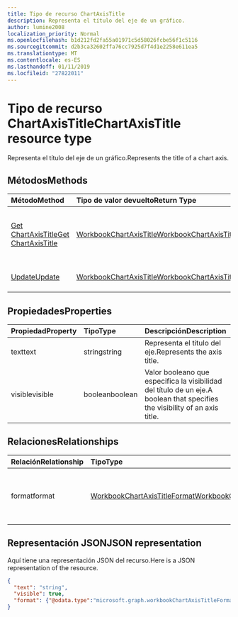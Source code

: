 ```yaml
---
title: Tipo de recurso ChartAxisTitle
description: Representa el título del eje de un gráfico.
author: lumine2008
localization_priority: Normal
ms.openlocfilehash: b1d212fd2fa55a01971c5d58026fcbe56f1c5116
ms.sourcegitcommit: d2b3ca32602ffa76cc7925d7f4d1e2258e611ea5
ms.translationtype: MT
ms.contentlocale: es-ES
ms.lasthandoff: 01/11/2019
ms.locfileid: "27822011"
---
```

# <a name="chartaxistitle-resource-type"></a><span data-ttu-id="388be-103">Tipo de recurso ChartAxisTitle</span><span class="sxs-lookup"><span data-stu-id="388be-103">ChartAxisTitle resource type</span></span>

<span data-ttu-id="388be-104">Representa el título del eje de un gráfico.</span><span class="sxs-lookup"><span data-stu-id="388be-104">Represents the title of a chart axis.</span></span>


## <a name="methods"></a><span data-ttu-id="388be-105">Métodos</span><span class="sxs-lookup"><span data-stu-id="388be-105">Methods</span></span>

| <span data-ttu-id="388be-106">Método</span><span class="sxs-lookup"><span data-stu-id="388be-106">Method</span></span>           | <span data-ttu-id="388be-107">Tipo de valor devuelto</span><span class="sxs-lookup"><span data-stu-id="388be-107">Return Type</span></span>    |<span data-ttu-id="388be-108">Descripción</span><span class="sxs-lookup"><span data-stu-id="388be-108">Description</span></span>|
|:---------------|:--------|:----------|
|[<span data-ttu-id="388be-109">Get ChartAxisTitle</span><span class="sxs-lookup"><span data-stu-id="388be-109">Get ChartAxisTitle</span></span>](../api/chartaxistitle-get.md) | [<span data-ttu-id="388be-110">WorkbookChartAxisTitle</span><span class="sxs-lookup"><span data-stu-id="388be-110">WorkbookChartAxisTitle</span></span>](chartaxistitle.md) |<span data-ttu-id="388be-111">Lee las propiedades y relaciones del objeto chartAxisTitle.</span><span class="sxs-lookup"><span data-stu-id="388be-111">Read properties and relationships of chartAxisTitle object.</span></span>|
|[<span data-ttu-id="388be-112">Update</span><span class="sxs-lookup"><span data-stu-id="388be-112">Update</span></span>](../api/chartaxistitle-update.md) | [<span data-ttu-id="388be-113">WorkbookChartAxisTitle</span><span class="sxs-lookup"><span data-stu-id="388be-113">WorkbookChartAxisTitle</span></span>](chartaxistitle.md)    |<span data-ttu-id="388be-114">Actualiza el objeto ChartAxisTitle.</span><span class="sxs-lookup"><span data-stu-id="388be-114">Update ChartAxisTitle object.</span></span> |

## <a name="properties"></a><span data-ttu-id="388be-115">Propiedades</span><span class="sxs-lookup"><span data-stu-id="388be-115">Properties</span></span>
| <span data-ttu-id="388be-116">Propiedad</span><span class="sxs-lookup"><span data-stu-id="388be-116">Property</span></span>     | <span data-ttu-id="388be-117">Tipo</span><span class="sxs-lookup"><span data-stu-id="388be-117">Type</span></span>   |<span data-ttu-id="388be-118">Descripción</span><span class="sxs-lookup"><span data-stu-id="388be-118">Description</span></span>|
|:---------------|:--------|:----------|
|<span data-ttu-id="388be-119">text</span><span class="sxs-lookup"><span data-stu-id="388be-119">text</span></span>|<span data-ttu-id="388be-120">string</span><span class="sxs-lookup"><span data-stu-id="388be-120">string</span></span>|<span data-ttu-id="388be-121">Representa el título del eje.</span><span class="sxs-lookup"><span data-stu-id="388be-121">Represents the axis title.</span></span>|
|<span data-ttu-id="388be-122">visible</span><span class="sxs-lookup"><span data-stu-id="388be-122">visible</span></span>|<span data-ttu-id="388be-123">boolean</span><span class="sxs-lookup"><span data-stu-id="388be-123">boolean</span></span>|<span data-ttu-id="388be-124">Valor booleano que especifica la visibilidad del título de un eje.</span><span class="sxs-lookup"><span data-stu-id="388be-124">A boolean that specifies the visibility of an axis title.</span></span>|

## <a name="relationships"></a><span data-ttu-id="388be-125">Relaciones</span><span class="sxs-lookup"><span data-stu-id="388be-125">Relationships</span></span>
| <span data-ttu-id="388be-126">Relación</span><span class="sxs-lookup"><span data-stu-id="388be-126">Relationship</span></span> | <span data-ttu-id="388be-127">Tipo</span><span class="sxs-lookup"><span data-stu-id="388be-127">Type</span></span>   |<span data-ttu-id="388be-128">Descripción</span><span class="sxs-lookup"><span data-stu-id="388be-128">Description</span></span>|
|:---------------|:--------|:----------|
|<span data-ttu-id="388be-129">format</span><span class="sxs-lookup"><span data-stu-id="388be-129">format</span></span>|[<span data-ttu-id="388be-130">WorkbookChartAxisTitleFormat</span><span class="sxs-lookup"><span data-stu-id="388be-130">WorkbookChartAxisTitleFormat</span></span>](chartaxistitleformat.md)|<span data-ttu-id="388be-p101">Representa el formato del título del eje del gráfico. Solo lectura.</span><span class="sxs-lookup"><span data-stu-id="388be-p101">Represents the formatting of chart axis title. Read-only.</span></span>|

## <a name="json-representation"></a><span data-ttu-id="388be-133">Representación JSON</span><span class="sxs-lookup"><span data-stu-id="388be-133">JSON representation</span></span>

<span data-ttu-id="388be-134">Aquí tiene una representación JSON del recurso.</span><span class="sxs-lookup"><span data-stu-id="388be-134">Here is a JSON representation of the resource.</span></span>

<!--{
  "blockType": "resource",
  "baseType": "microsoft.graph.entity",
  "optionalProperties": [],
  "@odata.type": "microsoft.graph.workbookChartAxisTitle"
}-->

```json
{
  "text": "string",
  "visible": true,
  "format": {"@odata.type":"microsoft.graph.workbookChartAxisTitleFormat"}
}

```

<!-- uuid: 8fcb5dbc-d5aa-4681-8e31-b001d5168d79
2015-10-25 14:57:30 UTC -->
<!-- {
  "type": "#page.annotation",
  "description": "ChartAxisTitle resource",
  "keywords": "",
  "section": "documentation",
  "tocPath": ""
}-->
